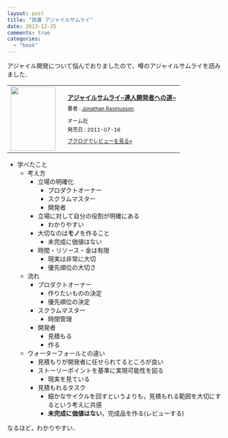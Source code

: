 ```yaml
---
layout: post
title: "読書 アジャイルサムライ"
date: 2013-12-25
comments: true
categories:
  - "book"
---
```


アジャイル開発について悩んでおりましたので，噂のアジャイルサムライを読みました．

<div class="booklog_html"><table><tr><td class="booklog_html_image"><a href="http://www.amazon.co.jp/%E3%82%A2%E3%82%B8%E3%83%A3%E3%82%A4%E3%83%AB%E3%82%B5%E3%83%A0%E3%83%A9%E3%82%A4%E2%88%92%E9%81%94%E4%BA%BA%E9%96%8B%E7%99%BA%E8%80%85%E3%81%B8%E3%81%AE%E9%81%93%E2%88%92-Jonathan-Rasmusson/dp/4274068560%3FSubscriptionId%3D0AVSM5SVKRWTFMG7ZR82%26tag%3Dbooklog.jp-22%26linkCode%3Dxm2%26camp%3D2025%26creative%3D165953%26creativeASIN%3D4274068560" target="_blank"><img src="http://ecx.images-amazon.com/images/I/51b4P511wTL._SL160_.jpg" width="105" height="150" style="border:0;border-radius:0;" /></a></td><td class="booklog_html_info" style="padding-left:20px;"><div class="booklog_html_title" style="margin-bottom:10px;font-size:14px;font-weight:bold;"><a href="http://www.amazon.co.jp/%E3%82%A2%E3%82%B8%E3%83%A3%E3%82%A4%E3%83%AB%E3%82%B5%E3%83%A0%E3%83%A9%E3%82%A4%E2%88%92%E9%81%94%E4%BA%BA%E9%96%8B%E7%99%BA%E8%80%85%E3%81%B8%E3%81%AE%E9%81%93%E2%88%92-Jonathan-Rasmusson/dp/4274068560%3FSubscriptionId%3D0AVSM5SVKRWTFMG7ZR82%26tag%3Dbooklog.jp-22%26linkCode%3Dxm2%26camp%3D2025%26creative%3D165953%26creativeASIN%3D4274068560" target="_blank">アジャイルサムライ−達人開発者への道−</a></div><div style="margin-bottom:10px;"><div class="booklog_html_author" style="margin-bottom:15px;font-size:12px;;line-height:1.2em">著者 : <a href="http://booklog.jp/author/Jonathan+Rasmusson" target="_blank">Jonathan Rasmusson</a></div><div class="booklog_html_manufacturer" style="margin-bottom:5px;font-size:12px;;line-height:1.2em">オーム社</div><div class="booklog_html_release" style="font-size:12px;;line-height:1.2em">発売日 : 2011-07-16</div></div><div class="booklog_html_link_amazon"><a href="http://booklog.jp/item/1/4274068560" style="font-size:12px;" target="_blank">ブクログでレビューを見る»</a></div></td></tr></table></div>

- 学べたこと
    - 考え方
        - 立場の明確化
            - プロダクトオーナー
            - スクラムマスター
            - 開発者
        - 立場に対して自分の役割が明確にある
            - わかりやすい
        - 大切なのは**モノ**を作ること
            - 未完成に価値はない
        - 時間・リソース・金は有限
            - 現実は非常に大切
            - 優先順位の大切さ
    - 流れ
        - プロダクトオーナー
            - 作りたいものの決定
            - 優先順位の決定
        - スクラムマスター
            - 時間管理
        - 開発者
            - 見積もる
            - 作る
    - ウォーターフォールとの違い
        - 見積もりが開発者に任せられてるところが良い
        - ストーリーポイントを基準に実現可能性を図る
            - 現実を見ている
        - 見積もれるタスク
            - 細かなサイクルを回すというよりも，見積もれる範囲を大切にするという考えに共感
            - **未完成に価値はない**，完成品を作る(レビューする)

なるほど，わかりやすい．
